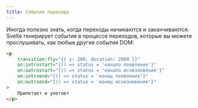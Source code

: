 ```yaml
---
title: События перехода
---
```


Иногда полезно знать, когда переходы начинаются и заканчиваются. Svelte генерирует события в процессе переходов, которые вы можете прослушивать, как любые другие события DOM:

```html
<p
	transition:fly="{{ y: 200, duration: 2000 }}"
	on:introstart="{() => status = 'начало появления'}"
	on:outrostart="{() => status = 'начало исчезновения'}"
	on:introend="{() => status = 'конец появления'}"
	on:outroend="{() => status = 'конец исчезновения'}"
>
	Прилетает и улетает
</p>
```